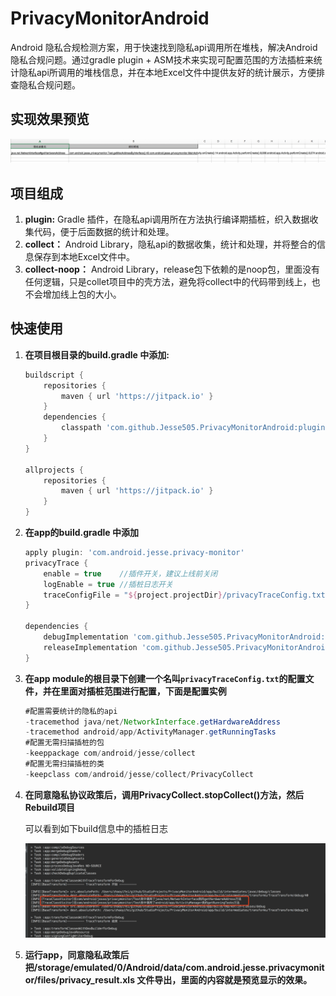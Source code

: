# PrivacyMonitorAndroid

Android 隐私合规检测方案，用于快速找到隐私api调用所在堆栈，解决Android隐私合规问题。通过gradle plugin + ASM技术来实现可配置范围的方法插桩来统计隐私api所调用的堆栈信息，并在本地Excel文件中提供友好的统计展示，方便排查隐私合规问题。

## 实现效果预览 

![excel_demo](img/excel_demo.jpg)

## 项目组成

1. **plugin:**   Gradle 插件，在隐私api调用所在方法执行编译期插桩，织入数据收集代码，便于后面数据的统计和处理。
2. **collect：** Android Library，隐私api的数据收集，统计和处理，并将整合的信息保存到本地Excel文件中。
3. **collect-noop：** Android Library，release包下依赖的是noop包，里面没有任何逻辑，只是collet项目中的壳方法，避免将collect中的代码带到线上，也不会增加线上包的大小。

## 快速使用

1. **在项目根目录的build.gradle 中添加:**

   ```groovy
   buildscript {
       repositories {
           maven { url 'https://jitpack.io' }
       }
       dependencies {
           classpath 'com.github.Jesse505.PrivacyMonitorAndroid:plugin:1.0.0'
       }
   }
   
   allprojects {
       repositories {
           maven { url 'https://jitpack.io' }
       }
   }
   ```

2. **在app的build.gradle 中添加**

   ```groovy
   apply plugin: 'com.android.jesse.privacy-monitor'
   privacyTrace {
       enable = true    //插件开关，建议上线前关闭
       logEnable = true //插桩日志开关
       traceConfigFile = "${project.projectDir}/privacyTraceConfig.txt"
   }
   
   dependencies {
       debugImplementation 'com.github.Jesse505.PrivacyMonitorAndroid:collect:1.0.0'
       releaseImplementation 'com.github.Jesse505.PrivacyMonitorAndroid:collect-noop:1.0.0'
   }
   ```

3. **在app module的根目录下创建一个名叫`privacyTraceConfig.txt`的配置文件，并在里面对插桩范围进行配置，下面是配置实例**

   ```java
   #配置需要统计的隐私的api
   -tracemethod java/net/NetworkInterface.getHardwareAddress
   -tracemethod android/app/ActivityManager.getRunningTasks
   #配置无需扫描插桩的包
   -keeppackage com/android/jesse/collect
   #配置无需扫描插桩的类
   -keepclass com/android/jesse/collect/PrivacyCollect
   ```

4. **在同意隐私协议政策后，调用PrivacyCollect.stopCollect()方法，然后Rebuild项目**

   可以看到如下build信息中的插桩日志

   ![build_demo.jpg](img/build_demo.jpg)

5. **运行app，同意隐私政策后把/storage/emulated/0/Android/data/com.android.jesse.privacymonitor/files/privacy_result.xls 文件导出，里面的内容就是预览显示的效果。**

